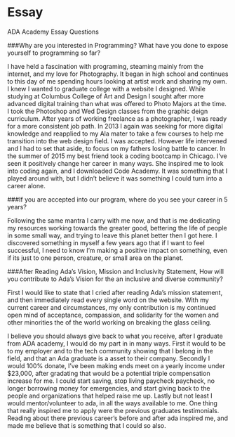 # Essay
ADA Academy Essay Questions
 
 
 
###Why are you interested in Programming? What have you done to expose yourself to programming so far?  

  I have held a fascination with programing, steaming mainly from the internet, and my love for Photography. 
It began in high school and continues to this day of me spending hours looking at artist work and sharing my own. 
I knew I wanted to graduate college with a website I designed. While studying at Columbus College of Art and Design 
I sought after more advanced digital training than what was offered to Photo Majors at the time. I took the Photoshop 
and Wed Design classes from the graphic deign curriculum. After years of working freelance as a photographer, I was ready 
for a more consistent job path. In 2013  I again was seeking for more digital knowledge and reapplied to my Ala mater to 
take a few courses to help me transition into the web design field. I was accepted. However life intervened  and I had to 
set that aside, to focus on my fathers losing battle to cancer. In the summer of 2015 my best friend took a coding bootcamp 
in Chicago. I’ve seen it positively change her career in many ways. She inspired me to look into coding again, and I 
downloaded Code Academy. It was something that I played around with, but I didn’t believe it was something I could turn 
into a career alone.



###If you are accepted into our program, where do you see your career in 5 years?

Following the same mantra I carry with me now, and that is me dedicating my resources working towards the 
greater good, bettering the life of people in some small way, and trying to leave this planet better then I got here. 
I discovered something in myself a few years ago that if I want to feel successful, I need to know I’m making a positive 
impact on something, even if its just to one person, creature, or small area on the planet.  


###After Reading Ada’s Vision, Mission and Inclusivity Statement, How will you contribute to Ada’s Vision for the an inclusive and diverse community?

First I would like to state that I cried after reading Ada’s mission statement, and then immediately read every single word 
on the website. With my current career and circumstances, my only contribution is my continued open mind of acceptance, 
compassion, and solidarity for the women and other minorities the of the world working on breaking the glass ceiling.

I believe you should always give back to what you receive, after I  graduate from ADA academy, I would do my part in in 
many ways. First it would to be to my employer and to the tech community showing that I belong in the field, and that an 
Ada graduate is a asset to their company. Secondly I would 100% donate, I’ve been making ends meet on a yearly income under 
$23,000, after gradating that would be a potential triple compensation increase for me. I could start saving, stop living 
paycheck paycheck, no longer borrowing money for emergencies, and start giving back to the people and organizations that 
helped raise me up. Lastly but not least I would mentor/volunteer to ada, in all the ways available to me. One thing that 
really inspired me to apply were the previous graduates testimonials. Reading about there previous career’s before and 
after ada inspired me, and made me believe that is something that I could so also. 

